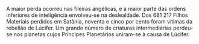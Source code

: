﻿A maior perda ocorreu nas fileiras angélicas, e a maior parte das ordens inferiores de inteligência envolveu-se na deslealdade. Dos 681 217 Filhos Materiais perdidos em Satânia, noventa e cinco por cento foram vítimas da rebelião de Lúcifer. Um grande número de criaturas intermediárias perdeu-se nos planetas cujos Príncipes Planetários uniram-se à causa de Lúcifer.